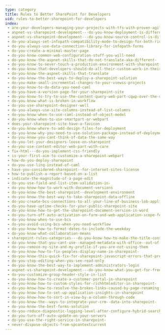 ```yaml
---
type: category
title: Rules to Better SharePoint for Developers
uid: rules-to-better-sharepoint-for-developers
index:
 - are-your-developers-managing-your-projects-with-tfs-with-proven-agilescrum-and-alm-strategies
 - aspnet-vs-sharepoint-development---do-you-know-deployment-is-different
 - aspnet-vs-sharepoint-development---do-you-know-source-control-is-different
 - do-you-always-set-infopath-compatibility-mode-to-design-for-both-rich-and-web-client-forms
 - do-you-always-use-data-connection-library-for-infopath-forms
 - do-you-create-a-minimal-master-page
 - do-you-know-common-web-configuration-stuff-you-will-need
 - do-you-know-the-aspnet-skills-that-do-not-translate-aka-different-
 - do-you-know-to-never-touch-a-production-environment-with-sharepoint-designer
 - do-you-know-that-developers-should-do-all-their-custom-work-in-their-own-sharepoint-development-environment
 - do-you-know-the-aspnet-skills-that-translate
 - do-you-know-the-best-ways-to-deploy-a-sharepoint-solution
 - do-you-make-small-incremental-changes-to-your-vsewss-projects
 - do-you-know-to-do-data-you-need-caml
 - do-you-have-a-version-page-for-your-sharepoint-site
 - do-you-know-to-try-to-use-the-content-query-web-part-cqwp-over-the-data-view-web-part-dvwp
 - do-you-know-what-is-broken-in-workflow
 - do-you-use-sharepoint-designer-well
 - do-you-always-use-site-columns-instead-of-list-columns
 - do-you-know-when-to-use-caml-instead-of-object-model
 - do-you-know-when-to-use-smartpart-or-webpart
 - does-your-sharepoint-site-have-a-favicon
 - do-you-know-where-to-add-design-files-for-deployment
 - do-you-know-why-you-need-to-use-solution-package-instead-of-deployment-manually
 - do-you-know-you-cant-think-of-data-the-same-way
 - do-you-let-your-designers-loose-on-sharepoint
 - do-you-use-content-editor-web-part-with-care
 - fix-html---do-you-implement-css-friendly
 - is-your-first-aim-to-customize-a-sharepoint-webpart
 - how-do-you-deploy-sharepoint
 - do-you-use-linq-instead-of-caml
 - have-you-considered-sharepoint--for-internet-sites-license
 - how-to-publish-a-report-based-on-a-list
 - indicate-the-magnitude-of-a-page-edit
 - do-you-use-field-and-list-item-validation-in-
 - do-you-know-how-to-work-with-document-versions
 - do-you-know-the-best-sharepoint--development-environment
 - do-you-know-the-best-way-to-take-sharepoint-data-offline
 - do-you-create-bcs-connections-to-all-your-line-of-business-lob-applications
 - do-you-have-uptime-checks-for-your-public-sharepoint-site
 - do-you-know-how-to-get-the-sharepoint-document-version-in-word
 - do-you-turn-off-auto-activation-on-farm-and-web-application-scope-features
 - do-you-know-when-to-use-bcs
 - do-you-avoid-using-bcs-when-you-need-workflow
 - do-you-know-how-to-format-dates-to-include-the-weekday
 - do-you-know-what-collaboration-means
 - sharepoint-rules-categories---do-you-know-how-to-make-the-title-consistent
 - do-you-know-that-you-cant-use--managed-metadata-with-office--out-of-the-box
 - do-you-remove-my-site-and-my-profile-if-you-are-not-using-them
 - do-you-know-how-to-fix-peoples-display-name-in-sharepoint-
 - do-you-know-this-quick-fix-for-sharepoint-javascript-errors-that-prevents-you-from-switching-page-layout
 - do-you-stop-editing-when-you-see-read-only
 - do-you-know-the-best-way-to-implement-administrators-login
 - aspnet-vs-sharepoint-development---do-you-know-what-you-get-for-free-out-of-the-box
 - do-you-customize-group-header-style-in-list
 - do-you-know-how-to-create-a-customer-portal-in-sharepoint
 - do-you-know-how-to-custom-styles-for-richhtmleditor-in-sharepoint-
 - do-you-know-how-to-resolve-the-broken-links-caused-by-page-renaming
 - do-you-know-how-to-set-up-application-insights-in-sharepoint
 - do-you-know-how-to-sort-in-view-by-a-column-through-code
 - do-you-know-the--ways-to-integrate-your-crm--data-into-sharepoint-
 - do-you-know-the-best-forms-solution
 - do-you-reduce-diagnostic-logging-level-after-configure-hybrid-search
 - do-you-turn-off-auto-update-on-your-servers
 - do-you-use-the-right-service-in-sharepoint-
 - never-dispose-objects-from-spcontextcurrent
---
```




